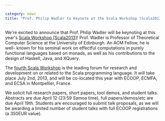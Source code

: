 ```yaml
---

category: news
title: "Prof. Philip Wadler to Keynote at the Scala Workshop (Scala2013)!"
---
```


We're excited to announce that Prof. Philip Wadler will be keynoting at this
year's [Scala Workshop (Scala2013)](http://lampwww.epfl.ch/~hmiller/scala2013/)!
Prof. Wadler is Professor of Theoretical
Computer Science at the University of Edinburgh. An ACM Fellow, he is well-
known for his seminal work on effectful computations in purely functional
languages based on monads, as well as his contributions to the design of
Haskell, Java, and XQuery.

The [fourth Scala Workshop](http://lampwww.epfl.ch/~hmiller/scala2013/)
is the leading forum for research and development on
or related to the Scala programming language. It will take place July 2nd,
2013, and will be co-located this year with ECOOP, ECMFA, and ECSA in
Montpellier, France.

We solicit full research papers, short papers, tool demos, and student talks.
Abstracts are due April 12 (23:59 Samoa time), full papers/demos/etc are due
April 19th. Students are encouraged to submit talk proposals, as we will be
awarding a limited number of student talks with full ECOOP registrations (a
350EUR value).
